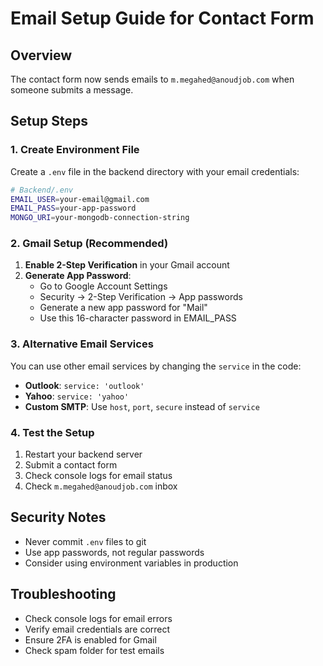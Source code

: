 # Email Setup Guide for Contact Form

## Overview
The contact form now sends emails to `m.megahed@anoudjob.com` when someone submits a message.

## Setup Steps

### 1. Create Environment File
Create a `.env` file in the backend directory with your email credentials:

```bash
# Backend/.env
EMAIL_USER=your-email@gmail.com
EMAIL_PASS=your-app-password
MONGO_URI=your-mongodb-connection-string
```

### 2. Gmail Setup (Recommended)
1. **Enable 2-Step Verification** in your Gmail account
2. **Generate App Password**:
   - Go to Google Account Settings
   - Security → 2-Step Verification → App passwords
   - Generate a new app password for "Mail"
   - Use this 16-character password in EMAIL_PASS

### 3. Alternative Email Services
You can use other email services by changing the `service` in the code:
- **Outlook**: `service: 'outlook'`
- **Yahoo**: `service: 'yahoo'`
- **Custom SMTP**: Use `host`, `port`, `secure` instead of `service`

### 4. Test the Setup
1. Restart your backend server
2. Submit a contact form
3. Check console logs for email status
4. Check `m.megahed@anoudjob.com` inbox

## Security Notes
- Never commit `.env` files to git
- Use app passwords, not regular passwords
- Consider using environment variables in production

## Troubleshooting
- Check console logs for email errors
- Verify email credentials are correct
- Ensure 2FA is enabled for Gmail
- Check spam folder for test emails
